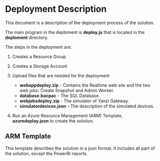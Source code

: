 # Deployment Description
This document is a description of the deployment process of the solution.

The main program in the deploment is **deploy.js** that is located in the 
**deploment** directory.

The steps in the deployment are:

1.  Creates a Resource Group
2.  Creates a Storage Account
3.  Upload files that are needed for the deployment

    * **webappdeploy.zip** - Contains the Realtime web site and the two web jobs: Create Snapshot and Admin Worker.
    * **database.bacpac** - The SQL Database.
    * **webjobsdeploy.zip** - The simulator of Yanzi Gateway.
    * **simulatordevices.json** - The description of the simulated devices.
4.  Run an Azure Resource Management (ARM) Template, **azuredeploy.json** to create the solution.

## ARM Template
This template describes the solution in a json format. It includes all part of the solution, 
except the PowerBI reports.

